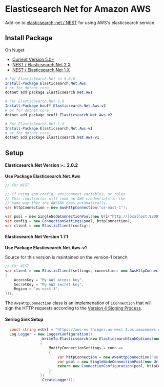 # Elasticsearch Net for Amazon AWS

Add-on to [elasticsearch-net / NEST](https://github.com/elastic/elasticsearch-net) for using AWS's elasticsearch service.

## Install Package
On Nuget
* [Current Version 5.0+](https://www.nuget.org/packages/Elasticsearch.Net.Aws/)
* [NEST / Elasticsearch.Net 2.X](https://www.nuget.org/packages/bcuff.Elasticsearch.Net.Aws-v2/)
* [NEST / Elasticsearch.Net 1.X](https://www.nuget.org/packages/Elasticsearch.Net.Aws-v1/)

```PowerShell
# For ElasticSearch.Net >= 5.0.0
Install-Package Elasticsearch.Net.Aws
# or for dotnet core
dotnet add package Elasticsearch.Net.Aws

# For ElasticSearch.Net 2.X
Install-Package bcuff.Elasticsearch.Net.Aws-v2
# or for dotnet core
dotnet add package bcuff.Elasticsearch.Net.Aws-v2

# For ElasticSearch.Net 1.X
Install-Package Elasticsearch.Net.Aws-v1
# or for dotnet core
dotnet add package Elasticsearch.Net.Aws-v1
```

## Setup

#### Elasticsearch.Net Version >= 2.0.2

**Use Package Elasticsearch.Net.Aws**

```csharp
// for NEST

// if using app.config, environment variables, or roles
// This constructor will look up AWS credentials in the
// same way that the AWSSDK does automatically.
var httpConnection = new AwsHttpConnection("us-east-1");

var pool = new SingleNodeConnectionPool(new Uri("http://localhost:9200"));
var config = new ConnectionSettings(pool, httpConnection);
var client = new ElasticClient(config);
```

#### Elasticsearch.Net Version 1.7.1

**Use Package Elasticsearch.Net.Aws-v1**

Source for this version is maintained on the version-1 branch

```csharp
// for NEST
var client = new ElasticClient(settings, connection: new AwsHttpConnection(settings, new AwsSettings
{
	AccessKey = "My AWS access key",
	SecretKey = "My AWS secret key",
	Region = "us-east-1",
}));
```

The `AwsHttpConnection` class is an implemenation of `IConnection` that will sign the HTTP requests according to the [Version 4 Signing Process](http://docs.aws.amazon.com/general/latest/gr/signature-version-4.html).

#### Serilog Sink Setup

```csharp
  const string esUrl = "https://aws-es-thinger.us-west-1.es.amazonaws.com";
  Log.Logger = new LoggerConfiguration()
                .WriteTo.Elasticsearch(new ElasticsearchSinkOptions(new Uri(esUrl))
                {
                    ModifyConnectionSettings = conn =>
                    {
                        var httpConnection = new AwsHttpConnection("us-east-1");
                        var pool = new SingleNodeConnectionPool(new Uri(esUrl));
                        return new ConnectionConfiguration(pool, httpConnection);
                    }
                })
                .CreateLogger();
```
